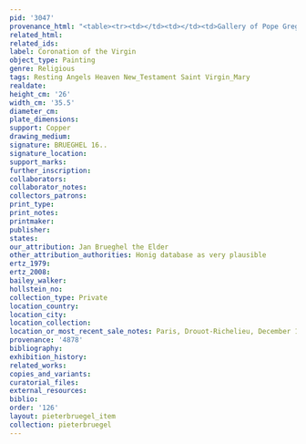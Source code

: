 ```yaml
---
pid: '3047'
provenance_html: "<table><tr><td></td><td></td><td>Gallery of Pope Gregory XVI</td></tr></table>"
related_html:
related_ids:
label: Coronation of the Virgin
object_type: Painting
genre: Religious
tags: Resting Angels Heaven New_Testament Saint Virgin_Mary
realdate:
height_cm: '26'
width_cm: '35.5'
diameter_cm:
plate_dimensions:
support: Copper
drawing_medium:
signature: BRUEGHEL 16..
signature_location:
support_marks:
further_inscription:
collaborators:
collaborator_notes:
collectors_patrons:
print_type:
print_notes:
printmaker:
publisher:
states:
our_attribution: Jan Brueghel the Elder
other_attribution_authorities: Honig database as very plausible
ertz_1979:
ertz_2008:
bailey_walker:
hollstein_no:
collection_type: Private
location_country:
location_city:
location_collection:
location_or_most_recent_sale_notes: Paris, Drouot-Richelieu, December 14, 1998
provenance: '4878'
bibliography:
exhibition_history:
related_works:
copies_and_variants:
curatorial_files:
external_resources:
biblio:
order: '126'
layout: pieterbruegel_item
collection: pieterbruegel
---
```

